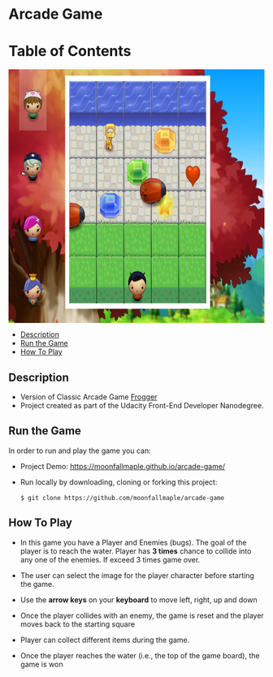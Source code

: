 Arcade Game
===============================

# Table of Contents
<div  align="left">
<img src="./demo.jpg" width = "900" height = "500" alt="图片名称" align=center />
</div>

* [Description](#description)
* [Run the Game](#run-the-game)
* [How To Play](#how-to-play)

## Description

* Version of Classic Arcade Game [Frogger](https://en.wikipedia.org/wiki/Frogger)
* Project created as part of the Udacity Front-End Developer Nanodegree.

## Run the Game

In order to run and play the game you can:

* Project Demo: https://moonfallmaple.github.io/arcade-game/
* Run locally by downloading, cloning or forking this project:

    ```
    $ git clone https://github.com/moonfallmaple/arcade-game
    ```

## How To Play

- In this game you have a Player and Enemies (bugs). The goal of the player is to reach the water. Player has **3 times** chance to collide into any one of the enemies. If exceed 3 times game over. 

- The user can select the image for the player character before starting the game. 
- Use the **arrow keys** on your **keyboard** to move left, right, up and down
- Once the player collides with an enemy, the game is reset and the player moves back to the starting square
- Player can collect different items during the game.
- Once the player reaches the water (i.e., the top of the game board), the game is won






